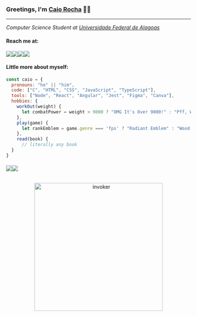 ### Greetings, I'm [Caio Rocha](https://github.com/invocador) 👋🏻

<hr></hr>
<p><em>Computer Science Student at <a href="ufal.br/">Universidade Federal de Alagoas</a></em></p>


#### Reach me at: 
 
<div style="display: flex; flex-direction: row;" valign="top">
  <a href="https://github.com/invocador"> <img src="https://skillicons.dev/icons?i=github"/> </a>
  <a href="https://codepen.io/theinvocador"> <img src="https://skillicons.dev/icons?i=codepen"/> </a>
  <a href="https://discord.com/users/241724420215930880"> <img src="https://skillicons.dev/icons?i=discord"/> </a>
  <a href="https://linkedin.com/"> <img src="https://skillicons.dev/icons?i=linkedin"/> </a>
<!--   <a href="https://twitter.com/"> <img src="https://skillicons.dev/icons?i=twitter"/> </a>   -->
</div>

#### Little more about myself:

```javascript
const caio = {
  pronouns: "he" || "him",
  code: ["C", "HTML", "CSS", "JavaScript", "TypeScript"],
  tools: ["Node", "React", "Angular", "Jest", "Figma", "Canva"],
  hobbies: {
    workOut(weight) {
      let combatPower = weight > 9000 ? "OMG It's Over 9000!" : "Pff, Weak as Krillin";
    },
    play(game) {
      let rankEmblem = game.genre === 'fps' ? "Radiant Emblem" : "Wood Emblem";
    },
    read(book) {
      // literally any book
  }
}
```
<!-- ![Codewars](https://github.r2v.ch/codewars?user=invocador&stroke=black) -->

#### 


<p align="center" style="display: flex; flex-direction: row;" valign="top"> 
  <img src="https://skillicons.dev/icons?i=c,html,css,js,ts,react,angular,jest,nodejs,figma" />
  <br>
  <br>
 <img src="https://www.codewars.com/users/invocador/badges/small">
</p>
                

<div align="center">
<img src="https://media.giphy.com/media/tELArYrjvRPb6Q7yeG/giphy.gif" width="350" alt="invoker">
</div>
